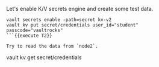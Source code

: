 Let's enable K/V secrets engine and create some test data.

```
vault secrets enable -path=secret kv-v2
vault kv put secret/credentials user_id="student" passcode="vaultrocks"
```{{execute T2}}

Try to read the data from `node2`.

```
vault kv get secret/credentials
```{{execute T4}}
